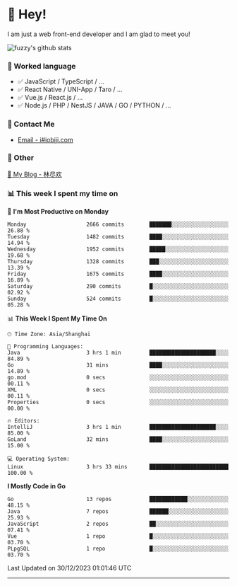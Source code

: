 # 👋 Hey!

I am just a web front-end developer and I am glad to meet you!

![fuzzy's github stats](https://github-readme-stats.vercel.app/api?username=JaydenForYou&&show_icons=true&&title_color=1abc9c&&icon_color=1abc9c)


### 📝 Worked language

- ✅ JavaScript / TypeScript / ...
- ✅ React Native / UNI-App / Taro / ...
- ✅ Vue.js / React.js / ...
- ✅ Node.js / PHP / NestJS / JAVA / GO / PYTHON / ...

### 📮 Contact Me

- [Email - i#iobiji.com](mailto:i@iobiji.com)


### 🤪 Other

[📌 My Blog - 林尽欢](https://iobiji.com)

### 📊 This week I spent my time on
<!--START_SECTION:waka-->
📅 **I'm Most Productive on Monday** 

```text
Monday                   2666 commits        ███████░░░░░░░░░░░░░░░░░░   26.88 % 
Tuesday                  1482 commits        ████░░░░░░░░░░░░░░░░░░░░░   14.94 % 
Wednesday                1952 commits        █████░░░░░░░░░░░░░░░░░░░░   19.68 % 
Thursday                 1328 commits        ███░░░░░░░░░░░░░░░░░░░░░░   13.39 % 
Friday                   1675 commits        ████░░░░░░░░░░░░░░░░░░░░░   16.89 % 
Saturday                 290 commits         █░░░░░░░░░░░░░░░░░░░░░░░░   02.92 % 
Sunday                   524 commits         █░░░░░░░░░░░░░░░░░░░░░░░░   05.28 % 
```


📊 **This Week I Spent My Time On** 

```text
🕑︎ Time Zone: Asia/Shanghai

💬 Programming Languages: 
Java                     3 hrs 1 min         █████████████████████░░░░   84.89 % 
Go                       31 mins             ████░░░░░░░░░░░░░░░░░░░░░   14.89 % 
go.mod                   0 secs              ░░░░░░░░░░░░░░░░░░░░░░░░░   00.11 % 
XML                      0 secs              ░░░░░░░░░░░░░░░░░░░░░░░░░   00.11 % 
Properties               0 secs              ░░░░░░░░░░░░░░░░░░░░░░░░░   00.00 % 

🔥 Editors: 
IntelliJ                 3 hrs 1 min         █████████████████████░░░░   85.00 % 
GoLand                   32 mins             ████░░░░░░░░░░░░░░░░░░░░░   15.00 % 

💻 Operating System: 
Linux                    3 hrs 33 mins       █████████████████████████   100.00 % 
```

**I Mostly Code in Go** 

```text
Go                       13 repos            ████████████░░░░░░░░░░░░░   48.15 % 
Java                     7 repos             ██████░░░░░░░░░░░░░░░░░░░   25.93 % 
JavaScript               2 repos             ██░░░░░░░░░░░░░░░░░░░░░░░   07.41 % 
Vue                      1 repo              █░░░░░░░░░░░░░░░░░░░░░░░░   03.70 % 
PLpgSQL                  1 repo              █░░░░░░░░░░░░░░░░░░░░░░░░   03.70 % 
```




 Last Updated on 30/12/2023 01:01:46 UTC
<!--END_SECTION:waka-->
---
